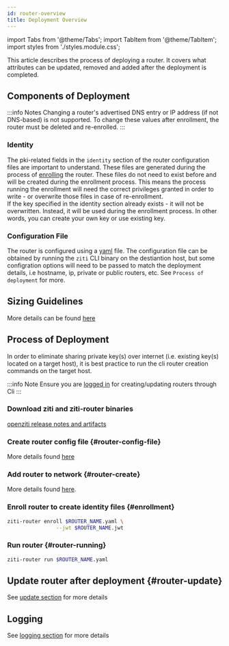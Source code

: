 ```yaml
---
id: router-overview
title: Deployment Overview
---
```


import Tabs from '@theme/Tabs';
import TabItem from '@theme/TabItem';
import styles from './styles.module.css';

This article describes the process of deploying a router. It covers what attributes can be updated, removed and added after the deployment is completed.

## Components of Deployment

:::info Notes
Changing a router's advertised DNS entry or IP address (if not DNS-based) is not supported. To change these values after enrollment, the router must be deleted and re-enrolled.
:::

### Identity
The pki-related fields in the `identity` section of the router configuration files are important to understand. These
files are generated during the process of [enrolling](#enrollment) the router. These files do not need to exist before and will be created during the enrollment process. 
This means the process running the enrollment will need the correct privileges granted in order to write - or overwrite those files in case of re-enrollment.  
If the key specified in the identity section already exists - it will not be overwritten. Instead, it will be used during the enrollment process. In other words, you can create your own key or use existing key.

### Configuration File
The router is configured using a [yaml](https://yaml.org/) file. The configuration file can be obtained by running the `ziti` CLI binary on the destiantion host, 
but some configration options will need to be passed to match the deployment details, i.e hostname, ip, private or public routers, etc. See `Process of deployment` for more.

## Sizing Guidelines
More details can be found [here](./router-sizing)
## Process of Deployment
In order to eliminate sharing private key(s) over internet (i.e. existing key(s) located on a target host), it is best practice to run the cli router creation commands  on the target host. 

:::info Note
Ensure you are [logged in](../cli/cli-login) 
for creating/updating routers through Cli
:::

### Download ziti and ziti-router binaries
[openziti release notes and artifacts](https://github.com/openziti/ziti/releases/latest)
### Create router config file {#router-config-file}
More details found [here](./router-configuration-file)
### Add router to network {#router-create}
More details found [here](./update/router-update-cli/#create-router).
### Enroll router to create identity files {#enrollment}  
```bash
ziti-router enroll $ROUTER_NAME.yaml \
                --jwt $ROUTER_NAME.jwt
```
### Run router {#router-running} 
```bash
ziti-router run $ROUTER_NAME.yaml
```
## Update router after deployment {#router-update}
See [update section](./update/router-update-cli/#update-router) for more details
## Logging
See [logging section](../cli/logging) for more details